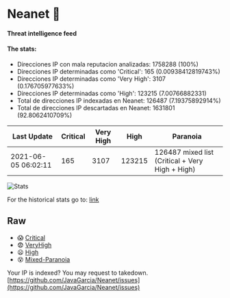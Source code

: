 # Neanet :hocho:
#### Threat intelligence feed
#### The stats:

- Direcciones IP con mala reputacion analizadas: 1758288 (100%)
- Direcciones IP determinadas como 'Critical':  165 (0.00938412819743%)
- Direcciones IP determinadas como 'Very High':  3107 (0.176705977633%)
- Direcciones IP determinadas como 'High':  123215 (7.00766882331)
- Total de direcciones IP indexadas en Neanet:  126487 (7.19375892914%)
- Total de direcciones IP descartadas en Neanet:  1631801 (92.8062410709%)

| Last Update | Critical | Very High | High | Paranoia |
| --- | --- | --- | --- | --- |
| 2021-06-05 06:02:11 | 165 | 3107 | 123215 | 126487 mixed list (Critical + Very High + High)|

![Stats](https://docs.google.com/spreadsheets/d/e/2PACX-1vSnaNMIXVabIpDJjufMlzH7poXnshF3mgd8Is1g9ytUEzVsP5my4Trn8f-xkoLLQ38xpL3HtmUexLo6/pubchart?oid=501124687&format=image)

For the historical stats go to: [link](/stats.csv)
## Raw
- :scream: [Critical](https://raw.githubusercontent.com/JavaGarcia/Neanet/master/blacklists/neanet_critical.txt)
- :fearful: [VeryHigh](https://raw.githubusercontent.com/JavaGarcia/Neanet/master/blacklists/neanet_veryHigh.txtt)
- :frowning: [High](https://raw.githubusercontent.com/JavaGarcia/Neanet/master/blacklists/neanet_high.txt)
- :dizzy_face: [Mixed-Paranoia](https://raw.githubusercontent.com/JavaGarcia/Neanet/master/blacklists/neanet_all.txt)


Your IP is indexed? You may request to takedown. [https://github.com/JavaGarcia/Neanet/issues](https://github.com/JavaGarcia/Neanet/issues)




















































































































































































































































































































































































































































































































































































































































































































































































































































































































































































































































































































































































































































































































































































































































































































































































































































































































































































































































































































































































































































































































































































































































































































































































































































































































































































































































































































































































































































































































































































































































































































































































































































































































































































































































































































































































































































































































































































































































































































































































































































































































































































































































































































































































































































































































































































































































































































































































































































































































































































































































































































































































































































































































































































































































































































































































































































































































































































































































































































































































































































































































































































































































































































































































































































































































































































































































































































































































































































































































































































































